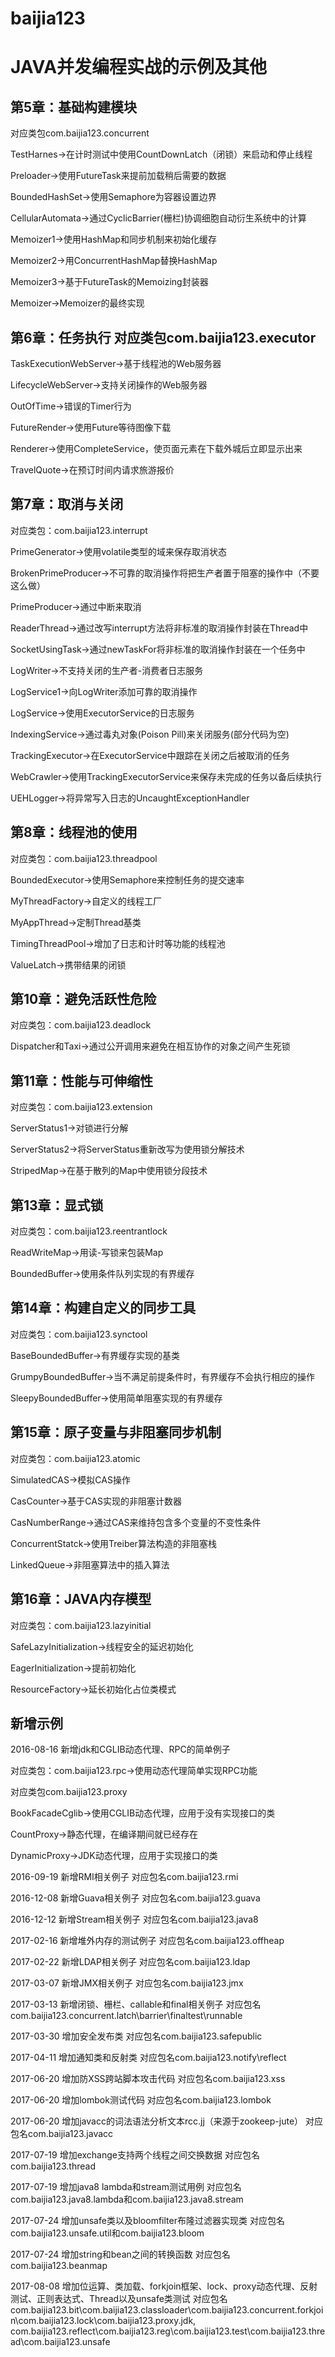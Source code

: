 # baijia123
# JAVA并发编程实战的示例及其他

## 第5章：基础构建模块

对应类包com.baijia123.concurrent

TestHarnes->在计时测试中使用CountDownLatch（闭锁）来启动和停止线程

Preloader->使用FutureTask来提前加载稍后需要的数据

BoundedHashSet->使用Semaphore为容器设置边界

CellularAutomata->通过CyclicBarrier(栅栏)协调细胞自动衍生系统中的计算

Memoizer1->使用HashMap和同步机制来初始化缓存

Memoizer2->用ConcurrentHashMap替换HashMap

Memoizer3->基于FutureTask的Memoizing封装器

Memoizer->Memoizer的最终实现

## 第6章：任务执行 对应类包com.baijia123.executor

TaskExecutionWebServer->基于线程池的Web服务器

LifecycleWebServer->支持关闭操作的Web服务器

OutOfTime->错误的Timer行为

FutureRender->使用Future等待图像下载

Renderer->使用CompleteService，使页面元素在下载外城后立即显示出来

TravelQuote->在预订时间内请求旅游报价

## 第7章：取消与关闭

对应类包：com.baijia123.interrupt

PrimeGenerator->使用volatile类型的域来保存取消状态

BrokenPrimeProducer->不可靠的取消操作将把生产者置于阻塞的操作中（不要这么做）

PrimeProducer->通过中断来取消

ReaderThread->通过改写interrupt方法将非标准的取消操作封装在Thread中

SocketUsingTask->通过newTaskFor将非标准的取消操作封装在一个任务中

LogWriter->不支持关闭的生产者-消费者日志服务

LogService1->向LogWriter添加可靠的取消操作

LogService->使用ExecutorService的日志服务

IndexingService->通过毒丸对象(Poison Pill)来关闭服务(部分代码为空)

TrackingExecutor->在ExecutorService中跟踪在关闭之后被取消的任务

WebCrawler->使用TrackingExecutorService来保存未完成的任务以备后续执行

UEHLogger->将异常写入日志的UncaughtExceptionHandler

## 第8章：线程池的使用

对应类包：com.baijia123.threadpool

BoundedExecutor->使用Semaphore来控制任务的提交速率

MyThreadFactory->自定义的线程工厂

MyAppThread->定制Thread基类

TimingThreadPool->增加了日志和计时等功能的线程池

ValueLatch->携带结果的闭锁

## 第10章：避免活跃性危险

对应类包：com.baijia123.deadlock

Dispatcher和Taxi->通过公开调用来避免在相互协作的对象之间产生死锁

## 第11章：性能与可伸缩性

对应类包：com.baijia123.extension

ServerStatus1->对锁进行分解

ServerStatus2->将ServerStatus重新改写为使用锁分解技术

StripedMap->在基于散列的Map中使用锁分段技术

## 第13章：显式锁

对应类包：com.baijia123.reentrantlock

ReadWriteMap->用读-写锁来包装Map

BoundedBuffer->使用条件队列实现的有界缓存

## 第14章：构建自定义的同步工具

对应类包：com.baijia123.synctool

BaseBoundedBuffer->有界缓存实现的基类

GrumpyBoundedBuffer->当不满足前提条件时，有界缓存不会执行相应的操作

SleepyBoundedBuffer->使用简单阻塞实现的有界缓存

## 第15章：原子变量与非阻塞同步机制

对应类包：com.baijia123.atomic

SimulatedCAS->模拟CAS操作

CasCounter->基于CAS实现的非阻塞计数器

CasNumberRange->通过CAS来维持包含多个变量的不变性条件

ConcurrentStatck->使用Treiber算法构造的非阻塞栈

LinkedQueue->非阻塞算法中的插入算法

## 第16章：JAVA内存模型

对应类包：com.baijia123.lazyinitial

SafeLazyInitialization->线程安全的延迟初始化

EagerInitialization->提前初始化

ResourceFactory->延长初始化占位类模式

## 新增示例

2016-08-16 新增jdk和CGLIB动态代理、RPC的简单例子

对应类包：com.baijia123.rpc->使用动态代理简单实现RPC功能

对应类包com.baijia123.proxy

BookFacadeCglib->使用CGLIB动态代理，应用于没有实现接口的类

CountProxy->静态代理，在编译期间就已经存在

DynamicProxy->JDK动态代理，应用于实现接口的类

2016-09-19 新增RMI相关例子 对应包名com.baijia123.rmi

2016-12-08 新增Guava相关例子 对应包名com.baijia123.guava

2016-12-12 新增Stream相关例子 对应包名com.baijia123.java8

2017-02-16 新增堆外内存的测试例子 对应包名com.baijia123.offheap

2017-02-22 新增LDAP相关例子 对应包名com.baijia123.ldap

2017-03-07 新增JMX相关例子 对应包名com.baijia123.jmx

2017-03-13 新增闭锁、栅栏、callable和final相关例子 对应包名com.baijia123.concurrent.latch\barrier\finaltest\runnable

2017-03-30 增加安全发布类 对应包名com.baijia123.safepublic

2017-04-11 增加通知类和反射类 对应包名com.baijia123.notify\reflect

2017-06-20 增加防XSS跨站脚本攻击代码 对应包名com.baijia123.xss

2017-06-20 增加lombok测试代码 对应包名com.baijia123.lombok

2017-06-20 增加javacc的词法语法分析文本rcc.jj（来源于zookeep-jute） 对应包名com.baijia123.javacc

2017-07-19 增加exchange支持两个线程之间交换数据 对应包名com.baijia123.thread

2017-07-19 增加java8 lambda和stream测试用例 对应包名com.baijia123.java8.lambda和com.baijia123.java8.stream

2017-07-24 增加unsafe类以及bloomfilter布隆过滤器实现类 对应包名com.baijia123.unsafe.util和com.baijia123.bloom

2017-07-24 增加string和bean之间的转换函数 对应包名com.baijia123.beanmap

2017-08-08 增加位运算、类加载、forkjoin框架、lock、proxy动态代理、反射测试、正则表达式、Thread以及unsafe类测试 对应包名com.baijia123.bit\com.baijia123.classloader\com.baijia123.concurrent.forkjoin\com.baijia123.lock\com.baijia123.proxy.jdk, com.baijia123.reflect\com.baijia123.reg\com.baijia123.test\com.baijia123.thread\com.baijia123.unsafe
